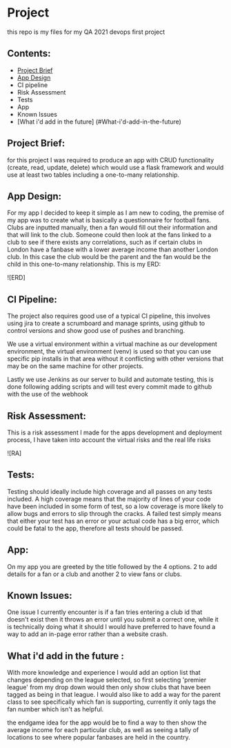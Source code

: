 # Project
this repo is my files for my QA 2021 devops first project

## Contents:
* [Project Brief](#Project-Brief)
* [App Design](#App-Design)
* CI pipeline
* Risk Assessment
* Tests
* App
* Known Issues
* [What i'd add in the future] (#What-i'd-add-in-the-future)


## Project Brief:
for this project I was required to produce an app with CRUD functionality (create, read, update, delete) which would use a flask framework and would use at least two tables including a one-to-many relationship.

## App Design:
For my app I decided to keep it simple as I am new to coding, the premise of my app was to create what is basically a questionnaire for football fans. Clubs are inputted manually, then a fan would fill out their information and that will link to the club. Someone could then look at the fans linked to a club to see if there exists any correlations, such as if certain clubs in London have a fanbase with a lower average income than another London club. In this case the club would be the parent and the fan would be the child in this one-to-many relationship. This is my ERD:

![ERD]

## CI Pipeline:
The project also requires good use of a typical CI pipeline, this involves using jira to create a scrumboard and manage sprints, using github to control versions and show good use of pushes and branching.

We use a virtual environment within a virtual machine as our development environment, the virtual environment (venv) is used so that you can use specific pip installs in that area without it conflicting with other versions that may be on the same machine for other projects.

Lastly we use Jenkins as our server to build and automate testing, this is done following adding scripts and will test every commit made to github with the use of the webhook

## Risk Assessment:
This is a risk assessment I made for the apps development and deployment process, I have taken into account the virtual risks and the real life risks

![RA]

## Tests:
Testing should ideally include high coverage and all passes on any tests included. A high coverage means that the majority of lines of your code have been included in some form of test, so a low coverage is more likely to allow bugs and errors to slip through the cracks. A failed test simply means that either your test has an error or your actual code has a big error, which could be fatal to the app, therefore all tests should be passed.

## App:
On my app you are greeted by the title followed by the 4 options. 2 to add details for a fan or a club and another 2 to view fans or clubs.

## Known Issues:
One issue I currently encounter is if a fan tries entering a club id that doesn't exist then it throws an error until you submit a correct one, while it is technically doing what it should I would have preferred to have found a way to add an in-page error rather than a website crash.

## What i'd add in the future :
With more knowledge and experience I would add an option list that changes depending on the league selected, so first selecting 'premier league' from my drop down would then only show clubs that have been tagged as being in that league. I would also like to add a way for the parent class to see specifically which fan is supporting, currently it only tags the fan number which isn't as helpful.

the endgame idea for the app would be to find a way to then show the average income for each particular club, as well as seeing a tally of locations to see where popular fanbases are held in the country.
